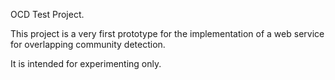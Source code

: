 OCD Test Project.

This project is a very first prototype for the implementation of a web service for overlapping community detection.

It is intended for experimenting only.